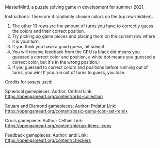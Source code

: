 MasterMind, a puzzle solving game in development for summer 2021.

Instructions: There are 4 randomly chosen colors on the top row (hidden).
1) The other 10 rows are the amount of turns you have to correctly guess the colors and their correct position.
2) Try picking up game pieces and placing them on the current row where it is your turn.
3) If you think you have a good guess, hit submit.
4) You will receive feedback from the CPU (a black dot means you guessed a correct color and position, a white dot means you guessed a correct color, but it's in the wrong position.)
5) If you guessed to correct colors and positions before running out of turns, you win! If you run out of turns to guess, you lose.


Credits for assets used:

Spherical gamepieces:
Author: Cethiel
Link: https://opengameart.org/content/orbs-collection

Square and Diamond gamepieces:
Author: Prdatur
Link: https://opengameart.org/content/basic-gems-icon-set-remix

Cross gamepiece:
Author: Cethiel
Link: https://opengameart.org/content/pickup-items-icons

Feedback gamepieces:
Author: andi
Link: https://opengameart.org/content/checkers

